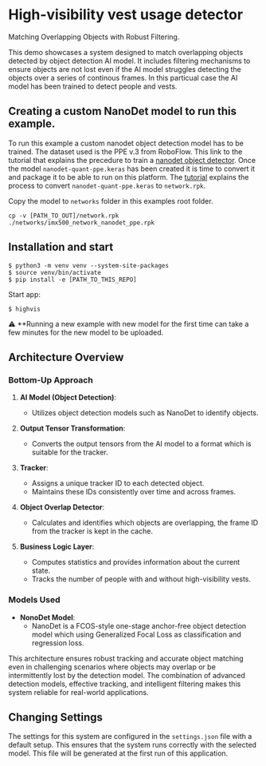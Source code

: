 # High-visibility vest usage detector

Matching Overlapping Objects with Robust Filtering.

This demo showcases a system designed to match overlapping objects detected by object detection AI model. It includes filtering mechanisms to ensure objects are not lost even if the AI model struggles detecting the objects over a series of continous frames.
In this particual case the AI model has been trained to detect people and vests.

## Creating a custom NanoDet model to run this example.

To run this example a custom nanodet object detection model has to be trained. The dataset used is the PPE v.3 from RoboFlow.
This link to the tutorial that explains the precedure to train a [nanodet object detector](https://github.com/SonySemiconductorSolutions/aitrios-rpi-tutorials-ai-model-training-dev/blob/master/notebooks/nanodet-ppe/custom_nanodet.ipynb).
Once the model ```nanodet-quant-ppe.keras``` has been created it is time to convert it and package it to be able to run on this platform. The [tutorial](https://developer.aitrios.sony-semicon.com/en/raspberrypi-ai-camera/develop/ai-tutorials/prepare-and-deploy-ai-models-tutorial?version=2024-09-27&progLang=) explains the process to convert ```nanodet-quant-ppe.keras``` to ```network.rpk```.

 Copy the model to ```networks``` folder in this examples root folder.
 ```
 cp -v [PATH_TO_OUT]/network.rpk  ./networks/imx500_network_nanodet_ppe.rpk
 ```
 
## Installation and start

```
$ python3 -m venv venv --system-site-packages
$ source venv/bin/activate
$ pip install -e [PATH_TO_THIS_REPO]
```

Start app:
```
$ highvis
```

:warning: **Running a new example with new model for the first time can take a few minutes for the new model to be uploaded.

## Architecture Overview

### Bottom-Up Approach

1. **AI Model (Object Detection)**:
   - Utilizes object detection models such as NanoDet to identify objects.

2. **Output Tensor Transformation**:
   - Converts the output tensors from the AI model to a format which is suitable for the tracker.

3. **Tracker**:
   - Assigns a unique tracker ID to each detected object.
   - Maintains these IDs consistently over time and across frames.

4. **Object Overlap Detector**:
   - Calculates and identifies which objects are overlapping, the frame ID from the tracker is kept in the cache.

5. **Business Logic Layer**:
   - Computes statistics and provides information about the current state.
   - Tracks the number of people with and without high-visibility vests.

### Models Used

- **NonoDet Model**:
  - NanoDet is a FCOS-style one-stage anchor-free object detection model which using Generalized Focal Loss as classification and regression loss.
  

This architecture ensures robust tracking and accurate object matching even in challenging scenarios where objects may overlap or be intermittently lost by the detection model. The combination of advanced detection models, effective tracking, and intelligent filtering makes this system reliable for real-world applications.


## Changing Settings

The settings for this system are configured in the `settings.json` file with a default setup. This ensures that the system runs correctly with the selected model. This file will be generated at the first run of this application.


